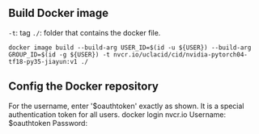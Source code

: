 ## Build Docker image
`-t`: tag
`./`: folder that contains the docker file. 
```
docker image build --build-arg USER_ID=$(id -u ${USER}) --build-arg GROUP_ID=$(id -g ${USER}) -t nvcr.io/uclacid/cid/nvidia-pytorch04-tf18-py35-jiayun:v1 ./
```
## Config the Docker repository
For the username, enter '$oauthtoken' exactly as shown. It is a special authentication token for all users.
docker login nvcr.io
Username: $oauthtoken
Password: <Your Key>
